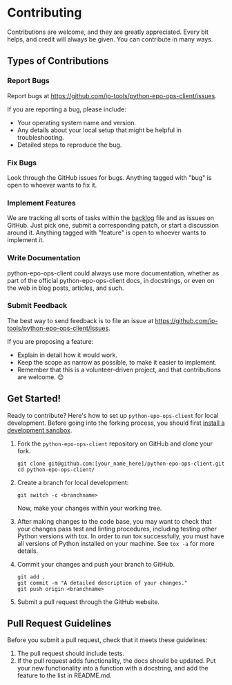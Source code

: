 # Contributing

Contributions are welcome, and they are greatly appreciated. Every bit
helps, and credit will always be given. You can contribute in many ways.

## Types of Contributions

### Report Bugs

Report bugs at <https://github.com/ip-tools/python-epo-ops-client/issues>.

If you are reporting a bug, please include:

- Your operating system name and version.
- Any details about your local setup that might be helpful in troubleshooting.
- Detailed steps to reproduce the bug.

### Fix Bugs

Look through the GitHub issues for bugs. Anything tagged with "bug" is open to
whoever wants to fix it.

### Implement Features

We are tracking all sorts of tasks within the [backlog](backlog.md) file and
as issues on GitHub. Just pick one, submit a corresponding patch, or start
a discussion around it. Anything tagged with "feature" is open to whoever wants
to implement it.

### Write Documentation

python-epo-ops-client could always use more documentation, whether as part of
the official python-epo-ops-client docs, in docstrings, or even on the web in
blog posts, articles, and such.

### Submit Feedback

The best way to send feedback is to file an issue at
https://github.com/ip-tools/python-epo-ops-client/issues.

If you are proposing a feature:

- Explain in detail how it would work.
- Keep the scope as narrow as possible, to make it easier to implement.
- Remember that this is a volunteer-driven project, and that contributions are
  welcome. 😊

## Get Started!

Ready to contribute? Here's how to set up `python-epo-ops-client` for local
development. Before going into the forking process, you should first [install
a development sandbox](sandbox.md).

1.  Fork the `python-epo-ops-client` repository on GitHub and clone your fork.
    ```shell
    git clone git@github.com:[your_name_here]/python-epo-ops-client.git
    cd python-epo-ops-client/
    ```

4.  Create a branch for local development:
    ```shell
    git switch -c <branchname>
    ```
    Now, make your changes within your working tree.

5.  After making changes to the code base, you may want to check that your
    changes pass test and linting procedures, including testing other Python
    versions with tox. In order to run tox successfully, you must have all versions
    of Python installed on your machine. See `tox -a` for more details.

6.  Commit your changes and push your branch to GitHub.

    ```shell
    git add .
    git commit -m "A detailed description of your changes."
    git push origin <branchname>
    ```

7.  Submit a pull request through the GitHub website.

## Pull Request Guidelines

Before you submit a pull request, check that it meets these guidelines:

1.  The pull request should include tests.
2.  If the pull request adds functionality, the docs should be updated. Put your
    new functionality into a function with a docstring, and add the feature to
    the list in README.md.
